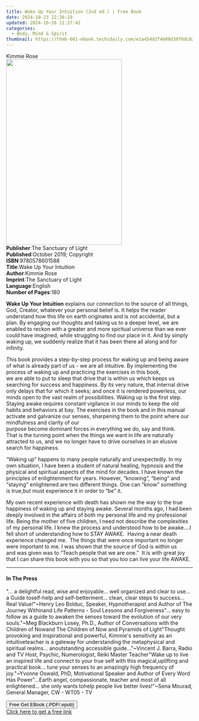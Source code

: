 ```yaml
---
title: Wake Up Your Intuition (2nd ed.) | Free Book
date: 2024-10-23 22:26:19
updated: 2024-10-26 11:27:42
categories:
  - Body, Mind & Spirit
thumbnail: https://thmb-001-ebook.techidaily.com/e1a454d2f4608d30f6dc835b7d49d92e520f88f2f49cd9263d7dfffb469ee0f9.jpg
---
```

<main id="book-container">
  <div class="flex flex-col">
    <div class="book-brief flex-1 py-6 px-4 sm:p-6 md:py-10 md:px-8">
      <!-- brief-->
      <div class="book-brief-main">Kimmie Rose</div>
    </div>
    <div
      class="book-meta-info flex-1 grid gap-4 col-start-1 col-end-3 row-start-1 sm:mb-6 sm:grid-cols-4 lg:gap-6 lg:col-start-2 lg:row-end-6 lg:row-span-6 lg:mb-0"
    >
      <div
        class="book-meta-info-left place-content-center mt-4 p-4 text-sm leading-6 col-start-2 col-span-2 dark:text-slate-400"
      >
        <img
          class="w-full h-500 object-cover rounded-lg sm:h-255 sm:col-span-2 lg:col-span-full"
          src="https://img-001-ebook.techidaily.com/a52d2dc744ff3cc17f6a3d1f3c69e71349ed9eb4e756c20294c25c646bef1902.jpg"
          alt=""
          width="312"
          height="500"
        />
      </div>
      <div
        class="book-meta-info-right mt-2 col-start-1 row-start-2 col-span-3 self-center"
      >
        <!-- meta data  -->
        <div class="flex flex-col px-4 md:px-8">
          <div class="flex-1">
            <strong>Publisher</strong>:<span class="px-2"
              >The Sanctuary of Light</span
            >
          </div>
          <div class="flex-1">
            <strong>Published</strong>:<span class="px-2"
              >October 2019; Copyright</span
            >
          </div>
          <div class="flex-1">
            <strong>ISBN</strong>:<span class="px-2">9780578601588</span>
          </div>
          <div class="flex-1">
            <strong>Title</strong>:<span class="px-2"
              >Wake Up Your Intuition</span
            >
          </div>
          <div class="flex-1">
            <strong>Author</strong>:<span class="px-2">Kimmie Rose</span>
          </div>
          <div class="flex-1">
            <strong>Imprint</strong>:<span class="px-2"
              >The Sanctuary of Light</span
            >
          </div>
          <div class="flex-1">
            <strong>Language</strong>:<span class="px-2">English</span>
          </div>
          <div class="flex-1">
            <strong>Number of Pages</strong>:<span class="px-2">180</span>
          </div>
        </div>
      </div>
    </div>
    <div class="book-description flex-1 py-6 px-4 sm:p-6 md:py-10 md:px-8">
      <div class="book-description-main">
        <div accordion-content="" id="description">
          <p>
            <strong>Wake Up Your Intuition</strong>&nbsp;explains our connection
            to the source of all things, God, Creator, whatever your personal
            belief is. It helps the reader understand how this life on earth
            originates and is not accidental, but a plan. By engaging our
            thoughts and taking us to a deeper level, we are enabled to reckon
            with a greater and more spiritual universe than we ever could have
            imagined, while struggling to find our place in it. And by simply
            waking up, we suddenly realize that it has been there all along and
            for infinity.
          </p>
          <p>
            This book provides a step-by-step process for waking up and being
            aware of what is already part of us - we are all intuitive. By
            implementing the process of waking up and practicing the exercises
            in this book, we&nbsp;are&nbsp;able&nbsp;to&nbsp;put to sleep that
            drive that&nbsp;is&nbsp;within us which keeps us searching for
            success and happiness. By its very nature, that internal drive only
            delays that for which&nbsp;it&nbsp;seeks; and once&nbsp;it
            is&nbsp;rendered powerless, our minds open to
            the&nbsp;vast&nbsp;realm of possibilities. Waking
            up&nbsp;is&nbsp;the&nbsp;first&nbsp;step. Staying awake requires
            constant vigilance&nbsp;in&nbsp;our minds to keep the old habits and
            behaviors at&nbsp;bay.&nbsp;The exercises&nbsp;in&nbsp;the book
            and&nbsp;in&nbsp;this manual activate and galvanize our senses,
            sharpening them to the&nbsp;point&nbsp;where our mindfulness and
            clarity&nbsp;of&nbsp;our
            purpose&nbsp;become&nbsp;dominant&nbsp;forces&nbsp;in&nbsp;everything
            we do, say and think. That&nbsp;is&nbsp;the turning point when the
            things we want&nbsp;in life&nbsp;are naturally attracted to
            us,&nbsp;and&nbsp;we&nbsp;no&nbsp;longer&nbsp;have
            to&nbsp;drive&nbsp;ourselves&nbsp;in&nbsp;an elusive search
            for&nbsp;happiness.
          </p>
          <p>
            “Waking up” happens to many people naturally and
            unexpectedly.&nbsp;In my own situation, I have been a student of
            natural healing, hypnosis and the physical and spiritual aspects of
            the mind for decades. I have known the principles of enlightenment
            for years. However, “knowing”, “being” and “staying” enlightened are
            two different things. One can “know” something
            is&nbsp;true,but&nbsp;must experience it in order to “be” it.
          </p>
          <p>
            My own recent experience with death has shown me the way to the true
            happiness of waking up and staying awake. Several months ago, I had
            been deeply involved in the affairs of both my personal life and my
            professional life. Being the mother of five children, I need not
            describe the complexities of my personal life. I knew the process
            and understood how to be awake....I fell short of understanding how
            to STAY AWAKE.&nbsp; Having a near death experience changed
            me.&nbsp; The things that were once important no longer were
            important to me. I was shown that the&nbsp;source of
            God&nbsp;is&nbsp;within us and&nbsp;was given was to “Teach people
            that we are one.”&nbsp; It is with great joy that I can share this
            book with you so that you too can live your life AWAKE.&nbsp;
          </p>
        </div>
        <div class="accordion-fader"></div>
      </div>
    </div>
    <div class="book-excerpts flex-1 py-6 px-4 sm:p-6 md:py-10 md:px-8">
      <!-- excerpts-->
      <div class="book-excerpts-main">
        <hr />
        <h4 class="placeholder placeholder-heading">
          <span>In The Press</span>
        </h4>
        <p>
          "... a delightful read, wise and enjoyable... well organized and clear
          to use... a Guide toself-help and self-betterment... clean, clear
          steps to success... Real Value!"~Henry Leo Bolduc, Speaker,
          Hypnotherapist and Author of The Journey Withinand Life Patterns -
          Soul Lessons and Forgiveness"... easy to follow as a guide to awaken
          the senses toward the evolution of our very souls."~Meg Blackburn
          Losey, Ph.D., Author of Conversations with the Children of Nowand The
          Children of Now and Pyramids of Light"Thought provoking and
          inspirational and powerful, Kimmie's sensitivity as an
          intuitiveteacher is a gateway for understanding the metaphysical and
          spiritual realms... anoutstanding accessible guide..."~Vincent J.
          Barra, Radio and TV Host, Psychic, Numerologist, Reiki Master
          Teacher"Wake up to live an inspired life and connect to your true self
          with this magical,uplifting and practical book... tune your senses to
          an amazingly high frequency of joy."~Yvonne Oswald, PhD, Motivational
          Speaker and Author of Every Word Has Power"...Earth angel,
          compassionate, teacher and most of all enlightened... she only wants
          tohelp people live better lives!"~Sena Mourad, General Manager, CW -
          WT05 - TV
        </p>
      </div>
    </div>
    <div
      class="book-about-author flex-1 py-6 px-4 sm:p-6 md:py-10 md:px-8"
    ></div>
    <div class="book-free-get flex-1 py-6 px-4 sm:p-6 md:py-10 md:px-8">
      <button
        id="btn-free-get"
        class="bg-blue-500 hover:bg-blue-700 text-white font-bold py-2 px-4 rounded"
      >
        Free Get EBook (.PDF/.epub)
      </button>
      <div id="countdown-display" class="px-2 text-lg mt-2"></div>
      <a
        id="free-link"
        class="hidden bg-blue-500 hover:bg-blue-700 text-white font-bold py-2 px-4 rounded"
        href="https://www.ebooks.com/en-us/book/209887677/wake-up-your-intuition/kimmie-rose/"
        target="_blank"
        >Click here to get a free link</a
      >
    </div>
    <script>
      let countdownTime = 0;
      let countdownInterval = null;
      document
        .getElementById('btn-free-get')
        .addEventListener('click', startCountdown);
      function startCountdown() {
        countdownTime = new Date().getTime() + 60000 * 3;
        countdownInterval = setInterval(updateCountdown, 1000);
        document.getElementById('btn-free-get').disabled = true;
        document
          .getElementById('btn-free-get')
          .classList.add('bg-gray-500', 'cursor-not-allowed');
      }
      function updateCountdown() {
        let currentTime = new Date().getTime();
        let timeLeft = countdownTime - currentTime;
        let secondsLeft = Math.floor(timeLeft / 1000);
        document.getElementById('countdown-display').innerHTML =
          `Remaining time: ${secondsLeft} seconds.`;
        if (secondsLeft <= 0) {
          clearInterval(countdownInterval);
          document.getElementById('btn-free-get').classList.add('hidden');
          document.getElementById('free-link').classList.remove('hidden');
          document.getElementById('countdown-display').innerHTML = '';
        }
      }
    </script>
  </div>
</main>
